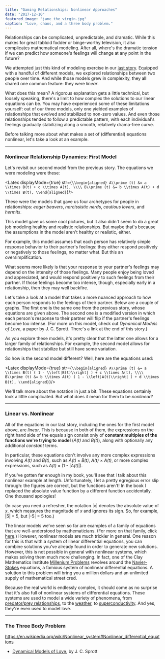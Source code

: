 ```yaml
---
title: "Gaming Relationships: Nonlinear Approaches"
date: "2017-12-10"
featured_image: "jane_the_virgin.jpg"
caption: "Love, chaos, and a three body problem."
---
```


Relationships can be complicated, unpredictable, and dramatic. While this makes for great tabloid fodder or binge-worthy television, it also complicates mathematical modeling. After all, where's the dramatic tension if we can predict how someone's feelings will change at any point in the future?

We attempted just this kind of modeling exercise in our [last story](/stories/gaming-relationships-linear). Equipped with a handful of different models, we explored relationships between two people over time. And while those models grew in complexity, they all shared one common feature: they were _linear_.

What does this mean? A rigorous explanation gets a little technical, but loosely speaking, there's a limit to how complex the solutions to our linear equations can be. You may have experienced some of these limitations yourself: out of our three models, only one yielded examples of relationships that evolved and stabilized to non-zero values. And even those relationships tended to follow a predictable pattern, with each individual's feelings gradually stabilizing along a smooth, relatively drama-free curve.

Before talking more about what makes a set of (differential) equations nonlinear, let's take a look at an example.

* * *

### Nonlinear Relationship Dynamics: First Model

Let's revisit our second model from the previous story. The equations we were modeling were these:

<Latex displayMode={true} str={`
  \\begin{aligned}
  A\\prime (t) &= a \\times B(t) + c \\times A(t), \\\\
  B\\prime (t) &= b \\times A(t) + d \\times B(t),
  \\end{aligned}
`}/>

These were the models that gave us four archetypes for people in relationships: _eager beavers_, _narcissistic nerds_, _cautious lovers_, and _hermits_. 

This model gave us some cool pictures, but it also didn't seem to do a great job modeling healthy and realistic relationships. But maybe that's because the assumptions in the model aren't healthy or realistic, either.

For example, this model assumes that each person has relatively simple response behavior to their partner's feelings: they either respond positively or negatively to those feelings, no matter what. But this an oversimplification.

What seems more likely is that your response to your partner's feelings may depend on the intensity of those feelings. Many people enjoy being loved and appreciated, and would respond positively to such feelings from their partner. If those feelings become too intense, though, especially early in a relationship, then they may well backfire.

Let's take a look at a model that takes a more nuanced approach to how each person responds to the feelings of their partner. Below are a couple of graphs. The first one is the same one from the previous story, whose equations are given above. The second one is a modified version in which each person's response to their partner will flip if the partner's feelings become too intense. (For more on this model, check out _Dynamical Models of Love_, a paper by J. C. Sprott. There's a link at the end of this story.)

<GamingNonlinearRelationships idx={0} caption="On the left, our linear model from before; on the right, a new and nonlinear model."/>

As you explore these models, it's pretty clear that the latter one allows for a larger family of relationships. For example, the second model allows for relationships that stabilize but still have some variation.

So how is the second model different? Well, here are the equations used:

<Latex displayMode={true} str={`
  \\begin{aligned}
  A\\prime (t) &= a \\times B(t) ( 1 - \\left|B(t)\\right| ) + c \\times A(t), \\\\
  B\\prime (t) &= b \\times A(t) ( 1 - \\left|A(t)\\right| ) + d \\times B(t),
  \\end{aligned}
`}/>

We'll talk more about the notation in just a bit. These equations certainly look a little complicated. But what does it mean for them to be _nonlinear_?

* * *

### Linear vs. Nonlinear

All of the equations in our last story, including the ones for the first model above, are _linear_. This is because in both of them, the expressions on the right hand side of the equals sign consist only of **constant multiples of the functions we're trying to model** (_A(t)_ and _B(t)_), along with optionally any additional _constant_ terms.

In particular, these equations don't involve any more complex expressions involving _A(t)_ and _B(t)_, such as _A(t)_ &times; _B(t)_, _A(t)_ &times; _A(t)_, or more complex expressions, such as _A(t)_ &times; (1 - |_A(t)_|).

<Sidebar>If you've gotten far enough in my book, you'll see that I talk about this nonlinear example at length. Unfortunately, I let a pretty egregious error slip through: the figures are correct, but the functions aren't! In the book I replaced the absolute value function by a different function accidentally. One thousand apologies!</Sidebar>

(In case you need a refresher, the notation |_x_| denotes the absolute value of _x_, which measures the magnitude of _x_ and ignores its sign. So, for example, |5| = 5, but |-5| = 5 too.)

The linear models we've seen so far are examples of a family of equations that are well-understood by mathematicians. (For more on that family, click [here](https://en.wikipedia.org/wiki/Matrix_differential_equation).) However, nonlinear models are much trickier in general. One reason for this is that with a system of linear differential equations, you can combine solutions you've already found in order to generate new solutions. However, this is not possible in general with nonlinear systems, which makes solving them much more challenging. In fact, one of the Clay Mathematics Institute [Millenium Problems](http://www.claymath.org/millennium-problems) revolves around the [Navier-Stokes](https://en.wikipedia.org/wiki/Navier%E2%80%93Stokes_equations) equations, a famious system of nonlinear differential equations. A solution to this problem will bring you a million dollars and an unlimited supply of mathematical street cred.

Because the real world is endlessly complex, it should come as no surprise that it's also full of nonlinear systems of differential equations. These systems are used to model a wide variety of phenomena, from [predator/prey relationships](https://en.wikipedia.org/wiki/Lotka%E2%80%93Volterra_equations), to the [weather](https://en.wikipedia.org/wiki/Primitive_equations), to [superconductivity](https://en.wikipedia.org/wiki/Ginzburg%E2%80%93Landau_theory). And yes, they're even used to model love.

* * *

### The Three Body Problem


<GamingNonlinearRelationships idx={1} caption="tbd"/>


https://en.wikipedia.org/wiki/Nonlinear_system#Nonlinear_differential_equations

- [Dynamical Models of Love](http://sprott.physics.wisc.edu/pubs/paper277.pdf), by J. C. Sprott
